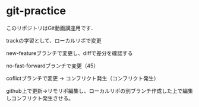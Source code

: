 # git-practice
このリポジトリはGit動画講座用です．

trackの学習として、ローカルリポで変更

new-featureブランチで変更し、diffで差分を確認する

no-fast-forwardブランチで変更（45）

coflictブランチで変更 -> コンフリクト発生（コンフリクト発生）

github上で更新->リモリポ編集し、ローカルリポの別ブランチ作成した上で編集しコンフリクト発生させる。
